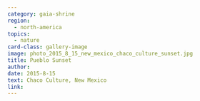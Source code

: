 ```yaml
---
category: gaia-shrine
region:
  - north-america
topics:
  - nature
card-class: gallery-image
image: photo_2015_8_15_new_mexico_chaco_culture_sunset.jpg
title: Pueblo Sunset
author:
date: 2015-8-15
text: Chaco Culture, New Mexico
link:
---
```


